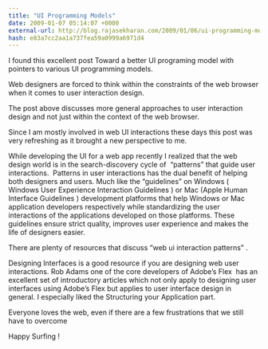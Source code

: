 ```yaml
---
title: "UI Programming Models"
date: 2009-01-07 05:14:07 +0000
external-url: http://blog.rajasekharan.com/2009/01/06/ui-programming-models/
hash: e83a7cc2aa1a737fea59a0999a6971d4
---
```


I found this excellent post Toward a better UI programing model with pointers to various UI programming models.

Web designers are forced to think within the constraints of the web browser when it comes to user interaction design.

The post above discusses more general approaches to user interaction design and not just within the context of the web browser.

Since I am mostly involved in web UI interactions these days this post was very refreshing as it brought a new perspective to me.

While developing the UI for a web app recently I realized that the web design world is in the search-discovery cycle of  “patterns” that guide user interactions.  Patterns in user interactions has the dual benefit of helping both designers and users. Much like the “guidelines” on Windows ( Windows User Experience Interaction Guidelines ) or Mac (Apple Human Interface Guidelines ) development platforms that help Windows or Mac application developers respectively while standardizing the user interactions of the applications developed on those platforms. These guidelines ensure strict quality, improves user experience and makes the life of designers easier.

There are plenty of resources that discuss “web ui interaction patterns” .

Designing Interfaces is a good resource if you are designing web user interactions. Rob Adams one of the core developers of Adobe’s Flex  has an excellent set of introductory articles which not only apply to designing user interfaces using Adobe’s Flex but applies to user interface design in general. I especially liked the Structuring your Application part.

Everyone loves the web, even if there are a few frustrations that we still have to overcome  

Happy Surfing !

